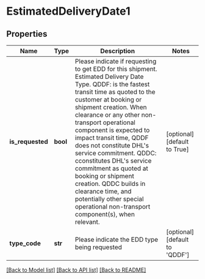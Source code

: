 # EstimatedDeliveryDate1

## Properties
Name | Type | Description | Notes
------------ | ------------- | ------------- | -------------
**is_requested** | **bool** | Please indicate if requesting to get EDD for this shipment.   Estimated Delivery Date Type. QDDF: is the fastest transit time as quoted to the customer at booking or shipment creation. When clearance or any other non-transport operational component is expected to impact transit time, QDDF does not constitute DHL&#x27;s service commitment. QDDC: cconstitutes DHL&#x27;s service commitment as quoted at booking or shipment creation. QDDC builds in clearance time, and potentially other special operational non-transport component(s), when relevant.  | [optional] [default to True]
**type_code** | **str** | Please indicate the EDD type being requested | [optional] [default to 'QDDF']

[[Back to Model list]](../README.md#documentation-for-models) [[Back to API list]](../README.md#documentation-for-api-endpoints) [[Back to README]](../README.md)

